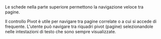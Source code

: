 ﻿Le schede nella parte superiore permettono la navigazione veloce tra pagine.

Il controllo Pivot è utile per navigare tra pagine correlate o a cui si accede di frequente. L'utente può navigare tra riquadri pivot (pagine) selezionandole nelle intestazioni di testo che sono sempre visualizzate.
